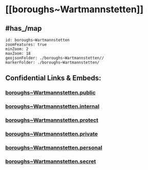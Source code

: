 # [[boroughs~Wartmannstetten]]


## #has_/map  



```leaflet
id: boroughs~Wartmannstetten
zoomFeatures: true 
minZoom: 2 
maxZoom: 18
geojsonFolder: ./boroughs~Wartmannstetten//
markerFolder: ./boroughs~Wartmannstetten/
```




## Confidential Links & Embeds: 

### [boroughs~Wartmannstetten.public](/_public/\Earth\Continent\Europe\Europe~Central\Austria\Austrias_States\Niederösterreich\counties~NÖ\Neunkirchen\cities~Neunkirchen\Wartmannstettenboroughs~Wartmannstetten.public.md) 

### [boroughs~Wartmannstetten.internal](/_internal/\Earth\Continent\Europe\Europe~Central\Austria\Austrias_States\Niederösterreich\counties~NÖ\Neunkirchen\cities~Neunkirchen\Wartmannstettenboroughs~Wartmannstetten.internal.md) 

### [boroughs~Wartmannstetten.protect](/_protect/\Earth\Continent\Europe\Europe~Central\Austria\Austrias_States\Niederösterreich\counties~NÖ\Neunkirchen\cities~Neunkirchen\Wartmannstettenboroughs~Wartmannstetten.protect.md) 

### [boroughs~Wartmannstetten.private](/_private/\Earth\Continent\Europe\Europe~Central\Austria\Austrias_States\Niederösterreich\counties~NÖ\Neunkirchen\cities~Neunkirchen\Wartmannstettenboroughs~Wartmannstetten.private.md) 

### [boroughs~Wartmannstetten.personal](/_personal/\Earth\Continent\Europe\Europe~Central\Austria\Austrias_States\Niederösterreich\counties~NÖ\Neunkirchen\cities~Neunkirchen\Wartmannstettenboroughs~Wartmannstetten.personal.md) 

### [boroughs~Wartmannstetten.secret](/_secret/\Earth\Continent\Europe\Europe~Central\Austria\Austrias_States\Niederösterreich\counties~NÖ\Neunkirchen\cities~Neunkirchen\Wartmannstettenboroughs~Wartmannstetten.secret.md)

